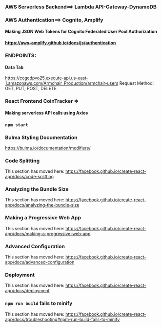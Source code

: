 ### 
### AWS Serverless Backend==> Lambda API-Gateway-DynamoDB

### AWS Authentication==> Cognito, Amplify
####   Making JSON Web Tokens for Cognito Federated User Pool Authorization
####       https://aws-amplify.github.io/docs/js/authentication

### ENDPOINTS: 
#### Data Tab
https://ccgcdpvo25.execute-api.us-east-1.amazonaws.com/Armchair_Production/armchair-users
Request Method: GET, PUT, POST, DELETE

### React Frontend CoinTracker => 
####   Making serverless API calls using Axios

### `npm start`

### Bulma Styling Documentation
https://bulma.io/documentation/modifiers/

### Code Splitting
This section has moved here: https://facebook.github.io/create-react-app/docs/code-splitting

### Analyzing the Bundle Size
This section has moved here: https://facebook.github.io/create-react-app/docs/analyzing-the-bundle-size

### Making a Progressive Web App
This section has moved here: https://facebook.github.io/create-react-app/docs/making-a-progressive-web-app

### Advanced Configuration
This section has moved here: https://facebook.github.io/create-react-app/docs/advanced-configuration

### Deployment
This section has moved here: https://facebook.github.io/create-react-app/docs/deployment

### `npm run build` fails to minify
This section has moved here: https://facebook.github.io/create-react-app/docs/troubleshooting#npm-run-build-fails-to-minify
